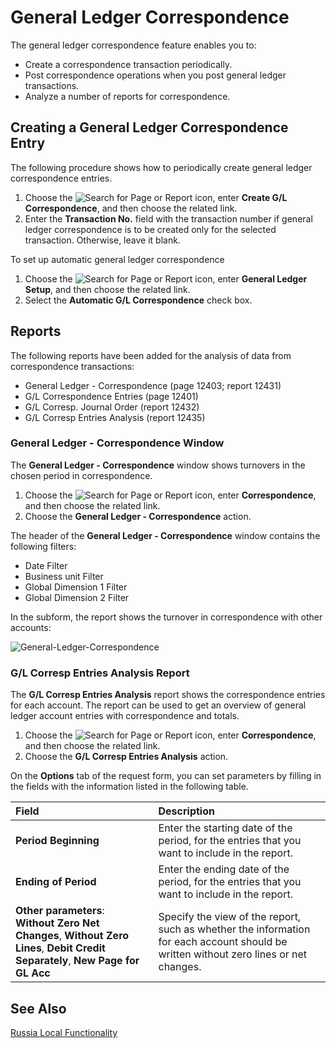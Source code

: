 # General Ledger Correspondence

The general ledger correspondence feature enables you to: 

- Create a correspondence transaction periodically.
- Post correspondence operations when you post general ledger transactions.
- Analyze a number of reports for correspondence.

 

## Creating a General Ledger Correspondence Entry

 

The following procedure shows how to periodically create general ledger correspondence entries.

 

1. Choose the ![Search for Page or Report](search-icon.png) icon, enter **Create G/L Correspondence**, and then choose the related link.
2. Enter the **Transaction No.** field with the transaction number if general ledger correspondence is to be created only for the selected transaction. Otherwise, leave it blank.

 

To set up automatic general ledger correspondence

 

1. Choose the ![Search for Page or Report](search-icon.png) icon, enter **General Ledger Setup**, and then choose the related link.
2. Select the **Automatic G/L Correspondence** check box.

 

## Reports

 

The following reports have been added for the analysis of data from correspondence transactions:

 

- General Ledger - Correspondence (page 12403; report 12431)
- G/L Correspondence Entries (page 12401)
- G/L Corresp. Journal Order (report 12432)
- G/L Corresp Entries Analysis (report 12435)

 

### General Ledger - Correspondence Window

 

The **General Ledger - Correspondence** window shows turnovers in the chosen period in correspondence.

 

1. Choose the ![Search for Page or Report](search-icon.png) icon, enter **Correspondence**, and then choose the related link.
2. Choose the **General Ledger - Correspondence** action.

 

The header of the **General Ledger - Correspondence** window contains the following filters:

 

- Date Filter
- Business unit Filter
- Global Dimension 1 Filter
- Global Dimension 2 Filter

 

In the subform, the report shows the turnover in correspondence with other accounts:

![General-Ledger-Correspondence](General-Ledger-Correspondence.png)

 

### G/L Corresp Entries Analysis Report

 

The **G/L Corresp Entries Analysis** report shows the correspondence entries for each account. The report can be used to get an overview of general ledger account entries with correspondence and totals.

 

1. Choose the ![Search for Page or Report](search-icon.png) icon, enter **Correspondence**, and then choose the related link.
2. Choose the **G/L Corresp Entries Analysis** action.

 

On the **Options** tab of the request form, you can set parameters by filling in the fields with the information listed in the following table.

 

| Field                                                        | Description                                                  |
| :----------------------------------------------------------- | :----------------------------------------------------------- |
| **Period Beginning**                                         | Enter the starting date of the period, for the entries that you want to include in the report. |
| **Ending of Period**                                         | Enter the ending date of the period, for the entries that you want to include in the report. |
| **Other parameters**:<br />**Without Zero Net Changes**, **Without Zero Lines**, **Debit Credit Separately**, **New Page for GL Acc** | Specify the view of the report, such as whether the information for each account should be written without zero lines or net changes. |

 

## See Also

 

[Russia Local Functionality](russia-local-functionality.md)

